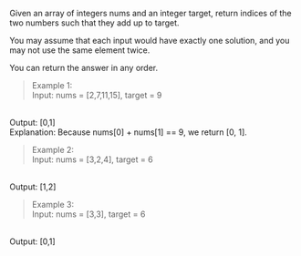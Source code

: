Given an array of integers nums and an integer target, return indices of the two numbers such that they add up to target.

You may assume that each input would have exactly one solution, and you may not use the same element twice.

You can return the answer in any order.


>Example 1: <br />
Input: nums = [2,7,11,15], target = 9
<br />
Output: [0,1]
<br />
Explanation: Because nums[0] + nums[1] == 9, we return [0, 1].

>Example 2:<br />
Input: nums = [3,2,4], target = 6
<br />
Output: [1,2]

>Example 3:<br />
Input: nums = [3,3], target = 6
<br />
Output: [0,1]